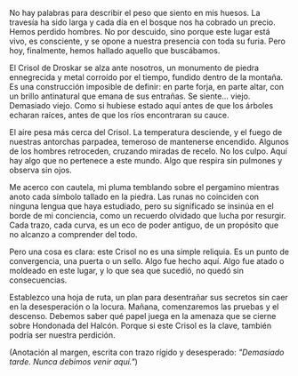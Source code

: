 No hay palabras para describir el peso que siento en mis huesos. La travesía ha sido larga y cada día en el bosque nos ha cobrado un precio. Hemos perdido hombres. No por descuido, sino porque este lugar está vivo, es consciente, y se opone a nuestra presencia con toda su furia. Pero hoy, finalmente, hemos hallado aquello que buscábamos.

El Crisol de Droskar se alza ante nosotros, un monumento de piedra ennegrecida y metal corroído por el tiempo, fundido dentro de la montaña. Es una construcción imposible de definir: en parte forja, en parte altar, con un brillo antinatural que emana de sus entrañas. Se siente... viejo. Demasiado viejo. Como si hubiese estado aquí antes de que los árboles echaran raíces, antes de que los ríos encontraran su cauce.

El aire pesa más cerca del Crisol. La temperatura desciende, y el fuego de nuestras antorchas parpadea, temeroso de mantenerse encendido. Algunos de los hombres retroceden, cruzando miradas de recelo. No los culpo. Aquí hay algo que no pertenece a este mundo. Algo que respira sin pulmones y observa sin ojos.

Me acerco con cautela, mi pluma temblando sobre el pergamino mientras anoto cada símbolo tallado en la piedra. Las runas no coinciden con ninguna lengua que haya estudiado, pero su significado se insinúa en el borde de mi conciencia, como un recuerdo olvidado que lucha por resurgir. Cada trazo, cada curva, es un eco de poder antiguo, de un propósito que no alcanzo a comprender del todo.

Pero una cosa es clara: este Crisol no es una simple reliquia. Es un punto de convergencia, una puerta o un sello. Algo fue hecho aquí. Algo fue atado o moldeado en este lugar, y lo que sea que sucedió, no quedó sin consecuencias.

Establezco una hoja de ruta, un plan para desentrañar sus secretos sin caer en la desesperación o la locura. Mañana, comenzaremos las pruebas y el descenso. Debemos saber qué papel juega en la amenaza que se cierne sobre Hondonada del Halcón. Porque si este Crisol es la clave, también podría ser nuestra perdición.

(Anotación al margen, escrita con trazo rígido y desesperado: _"Demasiado tarde. Nunca debimos venir aquí."_)